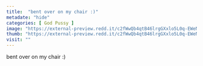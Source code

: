 ```yaml
---
title:  "bent over on my chair :)"
metadate: "hide"
categories: [ God Pussy ]
image: "https://external-preview.redd.it/c2fWwQb4qtB46lrgGXxlo5L0q-EWeNRbJ2_CSDtNync.jpg?auto=webp&s=a59ad0ad08ad4df74e8a279237d1ce5f660d2b30"
thumb: "https://external-preview.redd.it/c2fWwQb4qtB46lrgGXxlo5L0q-EWeNRbJ2_CSDtNync.jpg?width=1080&crop=smart&auto=webp&s=e7b2256b1de096ebde5925f856238ae3d5c0a52e"
visit: ""
---
```

bent over on my chair :)
